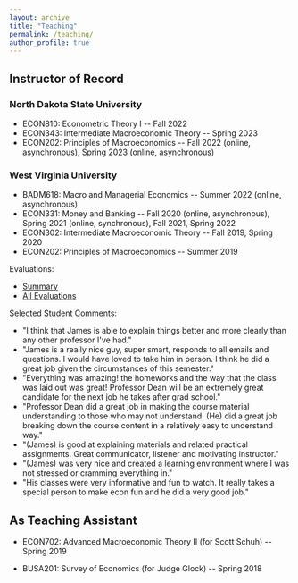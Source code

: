 ```yaml
---
layout: archive
title: "Teaching"
permalink: /teaching/
author_profile: true
---
```


## Instructor of Record

### North Dakota State University
- ECON810: Econometric Theory I -- Fall 2022
- ECON343: Intermediate Macroeconomic Theory  -- Spring 2023
- ECON202: Principles of Macroeconomics -- Fall 2022 (online, asynchronous), Spring 2023 (online, asynchronous)

### West Virginia University
- BADM618: Macro and Managerial Economics -- Summer 2022 (online, asynchronous)
- ECON331: Money and Banking -- Fall 2020 (online, asynchronous), Spring 2021 (online, synchronous), Fall 2021, Spring 2022
- ECON302: Intermediate Macroeconomic Theory -- Fall 2019, Spring 2020
- ECON202: Principles of Macroeconomics -- Summer 2019

Evaluations:
- [Summary](/files/Teaching_Effectiveness.pdf)
- [All Evaluations](/files/Effectiveness_AllEvals.pdf)
             
Selected Student Comments:
- "I think that James is able to explain things better and more clearly than any other professor I've had."
- "James is a really nice guy, super smart, responds to all emails and questions. I would have loved to take him in person. I think he did a great job given the circumstances of this semester."
- "Everything was amazing! the homeworks and the way that the class was laid out was great! Professor Dean will be an extremely great candidate for the next job he takes after grad school."
- "Professor Dean did a great job in making the course material understanding to those who may not understand. (He) did a great job breaking down the course content in a relatively easy to understand way."
- "(James) is good at explaining materials and related practical assignments. Great communicator, listener and motivating instructor."
- "(James) was very nice and created a learning environment where I was not stressed or cramming everything in."
- "His classes were very informative and fun to watch. It really takes a special person to make econ fun and he did a very good job."


## As Teaching Assistant

- ECON702: Advanced Macroeconomic Theory II (for Scott Schuh) -- Spring 2019

- BUSA201: Survey of Economics (for Judge Glock) -- Spring 2018


